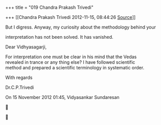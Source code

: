 +++
title = "019 Chandra Prakash Trivedi"

+++
[[Chandra Prakash Trivedi	2012-11-15, 08:44:26 [Source](https://groups.google.com/g/bvparishat/c/OnihvOrH4gc)]]



But I digress. Anyway, my curiosity about the methodology behind your  

interpretation has not been solved. It has vanished.  
  
Dear Vidhyasagarji,  
  
For interpretation one must be clear in his mind that the Vedas  
revealed in trance or any thing else? I have followed scientific  
method and prepared a scientific terminology in systematic order.  
  
With regards  
  
Dr.C.P.Trivedi  
  
On 15 November 2012 01:45, Vidyasankar Sundaresan  





